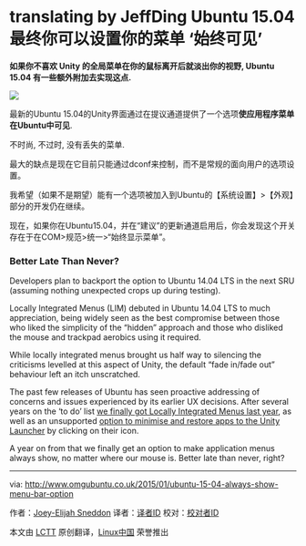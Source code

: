 translating by JeffDing
Ubuntu 15.04 最终你可以设置你的菜单 ‘始终可见’
================================================================================
**如果你不喜欢 Unity 的全局菜单在你的鼠标离开后就淡出你的视野, Ubuntu 15.04 有一些额外附加去实现这点.**

![](http://www.omgubuntu.co.uk/wp-content/uploads/2014/02/locally-integrated-menus-in-ubuntu.png)

最新的Ubuntu 15.04的Unity界面通过在提议通道提供了一个选项**使应用程序菜单在Ubuntu中可见**. 

不时尚, 不过时, 没有丢失的菜单.

最大的缺点是现在它目前只能通过dconf来控制，而不是常规的面向用户的选项设置。

我希望（如果不是期望）能有一个选项被加入到Ubuntu的【系统设置】>【外观】部分的开发仍在继续。

现在，如果你在Ubuntu15.04，并在“建议”的更新通道启用后，你会发现这个开关存在于在COM>规范>统一>“始终显示菜单”。


### Better Late Than Never? ###

Developers plan to backport the option to Ubuntu 14.04 LTS in the next SRU (assuming nothing unexpected crops up during testing).

Locally Integrated Menus (LIM) debuted in Ubuntu 14.04 LTS to much appreciation, being widely seen as the best compromise between those who liked the simplicity of the “hidden” approach and those who disliked the mouse and trackpad aerobics using it required.

While locally integrated menus brought us half way to silencing the criticisms levelled at this aspect of Unity, the default “fade in/fade out” behaviour left an itch unscratched.

The past few releases of Ubuntu has seen proactive addressing of concerns and issues experienced by its earlier UX decisions. After several years on the ‘to do’ list [we finally got Locally Integrated Menus last year][1], as well as an unsupported [option to minimise and restore apps to the Unity Launcher][2] by clicking on their icon.

A year on from that we finally get an option to make application menus always show, no matter where our mouse is. Better late than never, right?

--------------------------------------------------------------------------------

via: http://www.omgubuntu.co.uk/2015/01/ubuntu-15-04-always-show-menu-bar-option

作者：[Joey-Elijah Sneddon][a]
译者：[译者ID](https://github.com/译者ID)
校对：[校对者ID](https://github.com/校对者ID)

本文由 [LCTT](https://github.com/LCTT/TranslateProject) 原创翻译，[Linux中国](http://linux.cn/) 荣誉推出

[a]:https://plus.google.com/117485690627814051450/?rel=author
[1]:http://www.omgubuntu.co.uk/2014/02/locally-integrated-menus-ubuntu-14-04
[2]:http://www.omgubuntu.co.uk/2014/03/minimize-click-launcher-option-ubuntu-14-04
